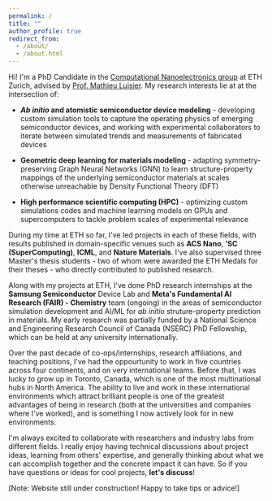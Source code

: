 ```yaml
---
permalink: /
title: ""
author_profile: true
redirect_from: 
  - /about/
  - /about.html
---
```


Hi! I'm a PhD Candidate in the [Computational Nanoelectronics group](https://nano-tcad.ee.ethz.ch/) at ETH Zurich, advised by [Prof. Mathieu Luisier](https://ee.ethz.ch/the-department/faculty/professors/person-detail.ODA5MjM=.TGlzdC80MTEsMTA1ODA0MjU5.html). My research interests lie at at the intersection of:

*  ***Ab initio* and atomistic semiconductor device modeling** - developing custom simulation tools to capture the operating physics of emerging semiconductor devices, and working with experimental collaborators to iterate between simulated trends and measurements of fabricated devices

*  **Geometric deep learning for materials modeling** - adapting symmetry-preserving Graph Neural Networks (GNN) to learn structure-property mappings of the underlying semiconductor materials at scales otherwise unreachable by Density Functional Theory (DFT)

*  **High performance scientific computing (HPC)** - optimizing custom simulations codes and machine learning models on GPUs and supercomputers to tackle problem scales of experimental relevance

During my time at ETH so far, I've led projects in each of these fields, with results published in domain-specific venues such as **ACS Nano**, **’SC (SuperComputing)**, **ICML**, and **Nature Materials**. I've also supervised three Master's thesis students - two of whom were awarded the ETH Medals for their theses - who directly contributed to published research. 

Along with my projects at ETH, I've done PhD research internships at the **Samsung Semiconductor** Device Lab and **Meta's Fundamental AI Research (FAIR) - Chemistry** team (ongoing) in the areas of semiconductor simulation development and AI/ML for _ab initio_ struture-property prediction in materials. My early research was partially funded by a National Science and Engineering Research Council of Canada (NSERC) PhD Fellowship, which can be held at any university internationally. 

Over the past decade of co-ops/internships, research affiliations, and teaching positions, I've had the oppourtunity to work in five countries across four continents, and on very international teams. Before that, I was lucky to grow up in Toronto, Canada, which is one of the most multinational hubs in North America. The ability to live and work in these international environments which attract brilliant people is one of the greatest advantages of being in research (both at the universities and companies where I've worked), and is something I now actively look for in new environments. 

<!-- Since moving to Zurich, I've also taken the chance to travel a lot across Europe (and, more locally, to visit a lot of farm animals in the Swiss countryside). -->

<!-- Going forward, I'm interested in driving methods- and application-based research in HPC/ML to unite state-of-the-art quantum mechanical materials simulations with advanced device transport approaches. This can enable predictive, atomically-resolved simulations of devices large enough to be fabricated and measured in the lab. It would also unlock computational investigations of effects like structural or compositional disorder, atomic motion, and other complex transport phenomena which can only be captured at scale.   -->

I'm always excited to collaborate with researchers and industry labs from different fields. I really enjoy having technical discussions about project ideas, learning from others' expertise, and generally thinking about what we can accomplish together and the concrete impact it can have. So if you have questions or ideas for cool projects, **let's discuss**!

[Note: Website still under construction! Happy to take tips or advice!]

<!-- to bring what's possible at the material-level up the  -->


<!-- Over the past few years, I've pursed some general topics that united these areas. More often than not, it takes far more time to develop the methods and code than to explore the intended applications. However, since I started out as a researcher in the field of semiconductor device physics, I still like to think of my overarching projects in terms of the kinds of devices I wanted to model:

**Phase Change Memory (PCM)** - PCM cells exhibit gradual structural phase transitions which translates into a tunable resistance effect. The chemical composition space of these materials is large, but their specific composition and stoichiometry directly determine acheivable resistance contrast and stability. This makes a computational investigation of this space an attractive prospect. Simulating this involves being able to recompute the electronic structure during structural phase changes, which is computationally unfeasible with conventional methods. This is what I hope to do through the use of equivariant Graph Neural Networks [arxiv] combined with full-batch distributed training to handle the large graphs encountered [submitted_SC25].

**Resistive Random Access Memory (RRAM) Arrays** - RRAM is an emerging high-density non-volatile memory technology which operates on the principle of reversible dielectric breakdown. After first investigating current flow through these devices on an *ab intitio* level of theory which combined DFT and Quantum Transport [ACSNano2023], I developed a kinetic Monte Carlo application to capture the relevant physics at much larger scales [SC24], and explored potential failure mechanism at the atomistic scale which occur when devices are integrated into memory arrays [DRC2025]. Recently, I've been working with experimental collaborators at IBM Zurich to investigate the detailed mechanisms behind the soft dielectric breakdown effect, and how we can reduce the voltages required to acheive it [submitted_ACSNano2025]

**Strain-engineered 2D-material transistors** - I started out in the field of semiconductor device physics by using DFT and Quantum Transport methods to investigate the influence of lattice strain to improve the drive currents [APL] and reduce tunneling leakage [EDL] in 2D-material transistors. -->

<!-- A data-driven personal website

Researcher in Semiconductor Devices and Computational Materials Science. 
====== -->

